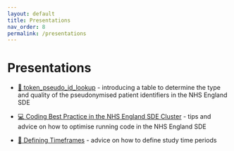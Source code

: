 ```yaml
---
layout: default
title: Presentations
nav_order: 8
permalink: /presentations
---
```


# Presentations



- <a href="https://bhfdsc.github.io/documentation/assets/images/hds_tb_token_pseudo_id_lookup_20240711.pdf" target="_blank">🪪 token_pseudo_id_lookup</a> - introducing a table to determine the type and quality of the pseudonymised patient identifiers in the NHS England SDE

- <a href="https://bhfdsc.github.io/documentation/assets/images/Coding Best Practice in the NHSE SDE Cluster.pptx" target="_blank">💻 Coding Best Practice in the NHS England SDE Cluster</a> - tips and advice on how to optimise running code in the NHS England SDE

- <a href="https://bhfdsc.github.io/documentation/assets/images/Onboarding unit_ defining timeframes.pptx" target="_blank">📅 Defining Timeframes</a> - advice on how to define study time periods 



